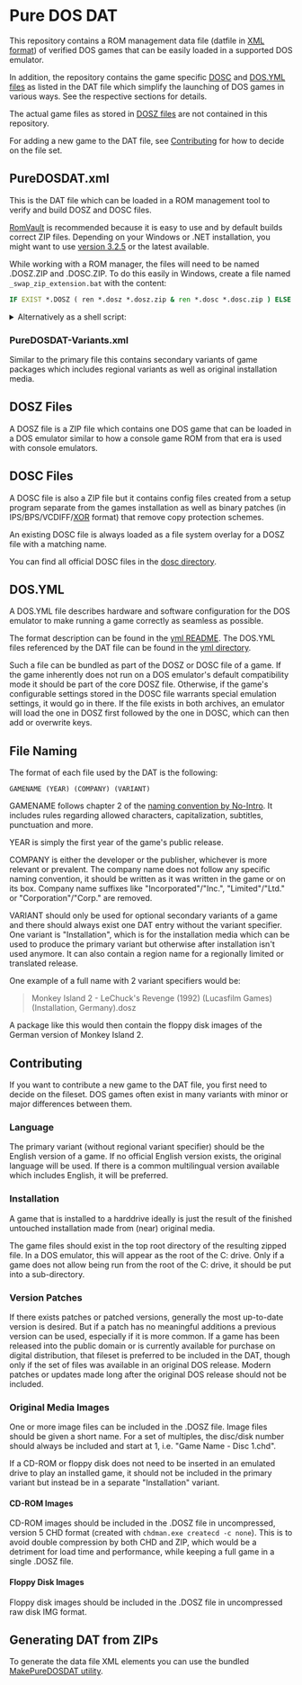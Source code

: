 # Pure DOS DAT
This repository contains a ROM management data file (datfile in [XML format](http://www.logiqx.com/Dats/datafile.dtd))
of verified DOS games that can be easily loaded in a supported DOS emulator.

In addition, the repository contains the game specific [DOSC](#dosc-files) and [DOS.YML files](#dosyml) as listed
in the DAT file which simplify the launching of DOS games in various ways. See the respective sections for details.

The actual game files as stored in [DOSZ files](#dosz-files) are not contained in this repository.

For adding a new game to the DAT file, see [Contributing](#contributing) for how to decide on the file set.

## PureDOSDAT.xml
This is the DAT file which can be loaded in a ROM management tool to verify and build DOSZ and DOSC files.

[RomVault](https://www.romvault.com/) is recommended because it is easy to use and by default builds correct ZIP files.
Depending on your Windows or .NET installation, you might want to use [version 3.2.5](https://www.romvault.com/download/ROMVault_V3.2.5.zip) or the latest available.

While working with a ROM manager, the files will need to be named .DOSZ.ZIP and .DOSC.ZIP.
To do this easily in Windows, create a file named `_swap_zip_extension.bat` with the content:
```bat
IF EXIST *.DOSZ ( ren *.dosz *.dosz.zip & ren *.dosc *.dosc.zip ) ELSE ( ren *.dosz.zip *. & ren *.dosc.zip *. )
```

<details>
  <summary>Alternatively as a shell script:</summary>

  ```sh
  #!/bin/sh

  if ls -- *.dosz > /dev/null 2>&1
  then
      for file in *.dosz *.dosc
      do mv "$file" "$file".zip
      done
  else
      for file in *.zip
      do rename ".zip" "" "$file"
      done
  fi
  ```

</details>

### PureDOSDAT-Variants.xml
Similar to the primary file this contains secondary variants of game packages which includes regional variants as well as original installation media.

## DOSZ Files
A DOSZ file is a ZIP file which contains one DOS game that can be loaded in a DOS emulator similar to how a console game ROM from that era is used with console emulators.

## DOSC Files
A DOSC file is also a ZIP file but it contains config files created from a setup program separate from the games installation
as well as binary patches (in IPS/BPS/VCDIFF/[XOR](MakeXORPatch) format) that remove copy protection schemes.

An existing DOSC file is always loaded as a file system overlay for a DOSZ file with a matching name.

You can find all official DOSC files in the [dosc directory](dosc).

## DOS.YML
A DOS.YML file describes hardware and software configuration for the DOS emulator to make running a game correctly as seamless as possible.

The format description can be found in the [yml README](yml/README.md).
The DOS.YML files referenced by the DAT file can be found in the [yml directory](yml).

Such a file can be bundled as part of the DOSZ or DOSC file of a game. If the game inherently does not run on a DOS emulator's
default compatibility mode it should be part of the core DOSZ file. Otherwise, if the game's configurable settings stored in
the DOSC file warrants special emulation settings, it would go in there. If the file exists in both archives, an emulator will
load the one in DOSZ first followed by the one in DOSC, which can then add or overwrite keys.

## File Naming
The format of each file used by the DAT is the following:
```
GAMENAME (YEAR) (COMPANY) (VARIANT)
```

GAMENAME follows chapter 2 of the [naming convention by No-Intro](https://datomatic.no-intro.org/stuff/The%20Official%20No-Intro%20Convention%20(20071030).pdf).
It includes rules regarding allowed characters, capitalization, subtitles, punctuation and more.

YEAR is simply the first year of the game's public release.

COMPANY is either the developer or the publisher, whichever is more relevant or prevalent. The company name does not follow any specific naming convention,
it should be written as it was written in the game or on its box. Company name suffixes like "Incorporated"/"Inc.", "Limited"/"Ltd." or "Corporation"/"Corp." are removed.

VARIANT should only be used for optional secondary variants of a game and there should always exist one DAT entry without the variant specifier.
One variant is "Installation", which is for the installation media which can be used to produce the primary variant but otherwise after installation isn't used anymore.
It can also contain a region name for a regionally limited or translated release.

One example of a full name with 2 variant specifiers would be:

> Monkey Island 2 - LeChuck's Revenge (1992) (Lucasfilm Games) (Installation, Germany).dosz

A package like this would then contain the floppy disk images of the German version of Monkey Island 2.

## Contributing
If you want to contribute a new game to the DAT file, you first need to decide on the fileset. DOS games often exist in many
variants with minor or major differences between them.

### Language
The primary variant (without regional variant specifier) should be the English version of a game.
If no official English version exists, the original language will be used.
If there is a common multilingual version available which includes English, it will be preferred.

### Installation
A game that is installed to a harddrive ideally is just the result of the finished untouched installation made from (near) original media.

The game files should exist in the top root directory of the resulting zipped file. In a DOS emulator, this will appear as the root of the C: drive.
Only if a game does not allow being run from the root of the C: drive, it should be put into a sub-directory.

### Version Patches
If there exists patches or patched versions, generally the most up-to-date version is desired. But if a patch has no meaningful additions
a previous version can be used, especially if it is more common. If a game has been released into the public domain or is currently available
for purchase on digital distribution, that fileset is preferred to be included in the DAT, though only if the set of files was available in
an original DOS release. Modern patches or updates made long after the original DOS release should not be included.

### Original Media Images
One or more image files can be included in the .DOSZ file.
Image files should be given a short name. For a set of multiples, the disc/disk number should always be included and start at 1, i.e. "Game Name - Disc 1.chd".

If a CD-ROM or floppy disk does not need to be inserted in an emulated drive to play an installed game,
it should not be included in the primary variant but instead be in a separate "Installation" variant.

#### CD-ROM Images
CD-ROM images should be included in the .DOSZ file in uncompressed, version 5 CHD format (created with `chdman.exe createcd -c none`).
This is to avoid double compression by both CHD and ZIP, which would be a detriment for load time and performance, while keeping a full game in a single .DOSZ file.

#### Floppy Disk Images
Floppy disk images should be included in the .DOSZ file in uncompressed raw disk IMG format.

## Generating DAT from ZIPs
To generate the data file XML elements you can use the bundled [MakePureDOSDAT utility](MakePureDOSDAT).
